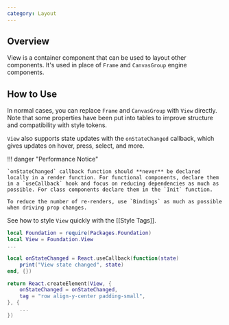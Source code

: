 ```yaml
---
category: Layout
---
```


## Overview

View is a container component that can be used to layout other components. It's used in place of `Frame` and `CanvasGroup` engine components.

## How to Use

In normal cases, you can replace `Frame` and `CanvasGroup` with `View` directly. Note that some properties have been put into tables to improve structure and compatibility with style tokens.

`View` also supports state updates with the `onStateChanged` callback, which gives updates on hover, press, select, and more.

!!! danger "Performance Notice"

    `onStateChanged` callback function should **never** be declared locally in a render function. For functional components, declare them in a `useCallback` hook and focus on reducing dependencies as much as possible. For class components declare them in the `Init` function.

    To reduce the number of re-renders, use `Bindings` as much as possible when driving prop changes.

See how to style `View` quickly with the [[Style Tags]].

```lua
local Foundation = require(Packages.Foundation)
local View = Foundation.View
...

local onStateChanged = React.useCallback(function(state)
    print("View state changed", state)
end, {})

return React.createElement(View, {
    onStateChanged = onStateChanged,
    tag = "row align-y-center padding-small",
}, {
    ...
})
```
